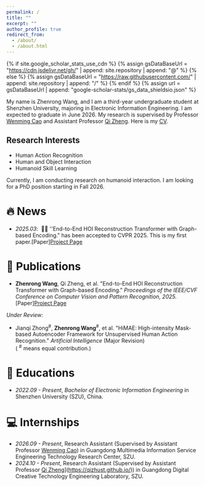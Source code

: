 ```yaml
---
permalink: /
title: ""
excerpt: ""
author_profile: true
redirect_from: 
  - /about/
  - /about.html
---
```


{% if site.google_scholar_stats_use_cdn %}
{% assign gsDataBaseUrl = "https://cdn.jsdelivr.net/gh/" | append: site.repository | append: "@" %}
{% else %}
{% assign gsDataBaseUrl = "https://raw.githubusercontent.com/" | append: site.repository | append: "/" %}
{% endif %}
{% assign url = gsDataBaseUrl | append: "google-scholar-stats/gs_data_shieldsio.json" %}

<span class='anchor' id='about-me'></span>

My name is Zhenrong Wang, and I am a third-year undergraduate student at Shenzhen University, majoring in Electronic Information Engineering. I am expected to graduate in June 2026. My research is supervised by Professor [Wenming Cao](https://scholar.google.com/citations?user=uPxjSDIAAAAJ&hl=zh-CN) and Assistant Professor [Qi Zheng](https://hoi-tg.github.io/). Here is my [CV](https://zhenrongwang.github.io/Zhenrong_Wang_CV.pdf?inline=true).

## Research Interests

- Human Action Recognition  
- Human and Object Interaction  
- Humanoid Skill Learning

Currently, I am conducting research on humanoid interaction. I am looking for a PhD position starting in Fall 2026.

# 🔥 News
- *2025.03*: &nbsp;🎉🎉 ''End-to-End HOI Reconstruction Transformer with Graph-based Encoding." has been accepted to CVPR 2025. This is my first paper.[Paper][Project Page](https://hoi-tg.github.io/)  

# 📝 Publications 
- **Zhenrong Wang**, Qi Zheng, et al. "End-to-End HOI Reconstruction Transformer with Graph-based Encoding." *Proceedings of the IEEE/CVF Conference on Computer Vision and Pattern Recognition, 2025.* [Paper][Project Page](https://hoi-tg.github.io/)

*Under Review:*

- Jianqi Zhong<sup>#</sup>, **Zhenrong Wang**<sup>#</sup>, et al. "HiMAE: High-intensity Mask-based Autoencoder Framework for Unsupervised Human Action Recognition." *Artificial Intelligence* (Major Revision)  
  ( <sup>#</sup> means equal contribution.)  

# 📖 Educations

- *2022.09 - Present*, *Bachelor of Electronic Information Engineering* in Shenzhen University (SZU), China.

# 💻 Internships

- *2026.09 - Present*, Research Assistant (Supervised by Assistant Professor [Wenming Cao](https://scholar.google.com/citations?user=uPxjSDIAAAAJ&hl=zh-CN)) in Guangdong Multimedia Information Service Engineering Technology Research Center, SZU.
- *2024.10 - Present*, Research Assistant (Supervised by Assistant Professor [Qi Zheng]([https://jasonzhangs001.github.io/shiyaozhang/)](https://qizhust.github.io/)) in Guangdong Digital Creative Technology Engineering Laboratory, SZU.
